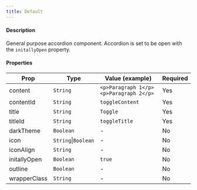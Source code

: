```yaml
---
title: Default
---
```


#### Description

General purpose accordion component. Accordion is set to be open with the `initallyOpen` property.

#### Properties

| Prop         | Type                | Value (example)                        | Required |
| ------------ | ------------------- | -------------------------------------- | -------- |
| content      | `String`            | `<p>Paragraph 1</p><p>Paragraph 2</p>` | Yes      |
| contentId    | `String`            | `toggleContent`                        | Yes      |
| title        | `String`            | `Toggle`                               | Yes      |
| titleId      | `String`            | `toggleTitle`                          | Yes      |
| darkTheme    | `Boolean`           | -                                      | No       |
| icon         | `String`\|`Boolean` | -                                      | No       |
| iconAlign    | `String`            | -                                      | No       |
| initallyOpen | `Boolean`           | `true`                                 | No       |
| outline      | `Boolean`           | -                                      | No       |
| wrapperClass | `String`            | -                                      | No       |
